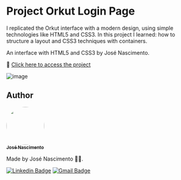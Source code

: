 # Project Orkut Login Page
I replicated the Orkut interface with a modern design, using simple technologies like HTML5 and CSS3. In this project I learned: how to structure a layout and CSS3 techniques with containers.

An interface with HTML5 and CSS3 by José Nascimento.

🔗 [Click here to access the project](https://projects-1bcba.web.app/)

![image](./img/screenshots/Captura%20da%20Web_5-2-2023_05555_127.0.0.1.jpeg)

## Author

<a href="https://www.linkedin.com/in/jose-nascimento1/">
 <img style="border-radius: 50%;" src="https://avatars.githubusercontent.com/u/120229130?v=4" width="100px;" alt=""/>
 <br />
 <sub><b>José Nascimento</b></sub></a> <a href="https://www.linkedin.com/in/jose-nascimento1/" title="LinkedIn"></a>
 
Made by José Nascimento 👨‍💻.

[![Linkedin Badge](https://img.shields.io/badge/-José-blue?style=flat-square&logo=Linkedin&logoColor=white&link=https://www.linkedin.com/in/jose-nascimento1/)](https://www.linkedin.com/in/jose-nascimento1/)
[![Gmail Badge](https://img.shields.io/badge/-jose.clemerson1903@gmail.com-c14438?style=flat-square&logo=Gmail&logoColor=white&link=mailto:jose.clemerson1903@gmail.com)](mailto:jose.clemerson1903@gmail.com)
